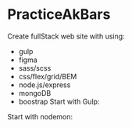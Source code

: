 # PracticeAkBars
Create fullStack web site with using:
* gulp
* figma
* sass/scss
* css/flex/grid/BEM
* node.js/express
* mongoDB
* boostrap
Start with Gulp:
<npm install>
<gulp serve>
Start with nodemon:
<npm run dev>